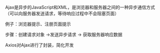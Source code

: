 Ajax是异步的JavaScript和XML，是浏览器和服务器之间的一种异步通信方式（可以向服务器发送请求，等待响应过程中不会阻塞页面）

例子：浏览器提示、注册页面提示

步骤：创建请求对象 ->发送异步请求 -> 获取服务器响应数据

Axios对Ajax进行了封装，简化开发